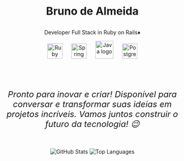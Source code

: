<h1 align="center">Bruno de Almeida</h1>

<h2 align="center"></h2>
<p align="center">Developer Full Stack in Ruby on Rails♦️</p>

<div align="center">
  <img src="https://images.vexels.com/media/users/3/166485/isolated/preview/d4061b653e6ba02ad0afdc79e0315a25-icone-da-linguagem-de-programacao-ruby.png" height="40" alt="Ruby logo" />
  <img width="15" />
  <img src="https://cdn.jsdelivr.net/gh/devicons/devicon/icons/spring/spring-original.svg" height="40" alt="Spring logo" />
  <img width="15" />
  <img src="https://cdn.jsdelivr.net/gh/devicons/devicon/icons/java/java-original.svg" height="47" alt="Java logo" />
  <img width="15" />
  <img src="https://cdn.jsdelivr.net/gh/devicons/devicon/icons/postgresql/postgresql-original.svg" height="40" alt="PostgreSQL logo" />
</div>

<h2 align="center"></h2>

<br clear="both" />

<h6 align="center" style="font-size: 22px;">
  Pronto para inovar e criar! Disponível para conversar e transformar suas ideias em projetos incríveis. Vamos juntos construir o futuro da tecnologia! 😉
</h6>

<h2 align="center"></h2>
<h2 align="center"></h2>

<p align="center">
  <img src="https://github-readme-stats.vercel.app/api?username=BrunodeAlmeida2023&show_icons=true&theme=radical" alt="GitHub Stats" />
  <img src="https://github-readme-stats.vercel.app/api/top-langs/?username=BrunodeAlmeida2023&layout=compact&theme=radical" alt="Top Languages" />
</p>
